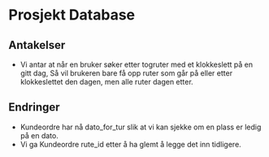# Prosjekt Database

## Antakelser

* Vi antar at når en bruker søker etter togruter med et klokkeslett på en gitt dag,
  Så vil brukeren bare få opp ruter som går på eller etter klokkeslettet den dagen, men alle ruter dagen etter.

## Endringer
* Kundeordre har nå dato_for_tur slik at vi kan sjekke om en plass er ledig på en dato.
* Vi ga Kundeordre rute_id etter å ha glemt å legge det inn tidligere.